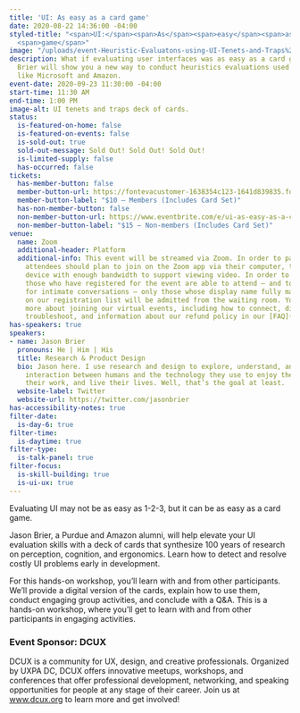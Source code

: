 ```yaml
---
title: 'UI: As easy as a card game'
date: 2020-08-22 14:36:00 -04:00
styled-title: "<span>UI:</span><span>As</span><span>easy</span><span>as</span><span>a</span><span>card</span>
  <span>game</span>"
image: "/uploads/event-Heuristic-Evaluatons-using-UI-Tenets-and-Traps%20.png"
description: What if evaluating user interfaces was as easy as a card game? Jason
  Brier will show you a new way to conduct heuristics evaluations used by companies
  like Microsoft and Amazon.
event-date: 2020-09-23 11:30:00 -04:00
start-time: 11:30 AM
end-time: 1:00 PM
image-alt: UI tenets and traps deck of cards.
status:
  is-featured-on-home: false
  is-featured-on-events: false
  is-sold-out: true
  sold-out-message: Sold Out! Sold Out! Sold Out!
  is-limited-supply: false
  has-occurred: false
tickets:
  has-member-button: false
  member-button-url: https://fontevacustomer-1638354c123-1641d839835.force.com/services/oauth2/authorize?client_id=3MVG9nthuDc9owbcOq7_07W.HriOQQPWTbMkrpOla.ajDQlTHf4_uby_mhwylcX.mJBU2O2SppTiZMS0J_HJd&response_type=code&redirect_uri=https://ikit.aiga.org/ikit_national_util/ikit-national-util-sso-redirect/&state=https%3A%2F%2Fdc.aiga.org%2Fevent%2Fui-as-easy-as-a-card-game%2F%3Fredirect_source%3Deventbrite_register
  member-button-label: "$10 — Members (Includes Card Set)"
  has-non-member-button: false
  non-member-button-url: https://www.eventbrite.com/e/ui-as-easy-as-a-card-game-tickets-117860222097
  non-member-button-label: "$15 — Non-members (Includes Card Set)"
venue:
  name: Zoom
  additional-header: Platform
  additional-info: This event will be streamed via Zoom. In order to participate fully,
    attendees should plan to join on the Zoom app via their computer, tablet, or mobile
    device with enough bandwidth to support viewing video. In order to ensure only
    those who have registered for the event are able to attend — and to create space
    for intimate conversations — only those whose display name fully matches the name
    on our registration list will be admitted from the waiting room. You can find
    more about joining our virtual events, including how to connect, directions to
    troubleshoot, and information about our refund policy in our [FAQ](/faqs/)
has-speakers: true
speakers:
- name: Jason Brier
  pronouns: He | Him | His
  title: Research & Product Design
  bio: Jason here. I use research and design to explore, understand, and improve the
    interaction between humans and the technology they use to enjoy themselves, do
    their work, and live their lives. Well, that’s the goal at least.
  website-label: Twitter
  website-url: https://twitter.com/jasonbrier
has-accessibility-notes: true
filter-date:
  is-day-6: true
filter-time:
  is-daytime: true
filter-type:
  is-talk-panel: true
filter-focus:
  is-skill-building: true
  is-ui-ux: true
---
```


Evaluating UI may not be as easy as 1-2-3, but it can be as easy as a card game.

Jason Brier, a Purdue and Amazon alumni, will help elevate your UI evaluation skills with a deck of cards that synthesize 100 years of research on perception, cognition, and ergonomics. Learn how to detect and resolve costly UI problems early in development.

For this hands-on workshop, you’ll learn with and from other participants. We’ll provide a digital version of the cards, explain how to use them, conduct engaging group activities, and conclude with a Q&A. This is a hands-on workshop, where you’ll get to learn with and from other participants in engaging activities.

### Event Sponsor: DCUX
DCUX is a community for UX, design, and creative professionals. Organized by UXPA DC, DCUX offers innovative meetups, workshops, and conferences that offer professional development, networking, and speaking opportunities for people at any stage of their career. Join us at www.dcux.org to learn more and get involved!
